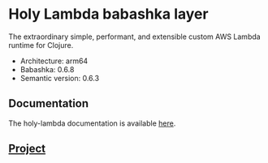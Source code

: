 # Holy Lambda babashka layer
The extraordinary simple, performant, and extensible custom AWS Lambda runtime for Clojure.

- Architecture: arm64
- Babashka: 0.6.8
- Semantic version: 0.6.3

## Documentation
The holy-lambda documentation is available [here](https://fierycod.github.io/holy-lambda).

## [Project](https://github.com/FieryCod/holy-lambda)

